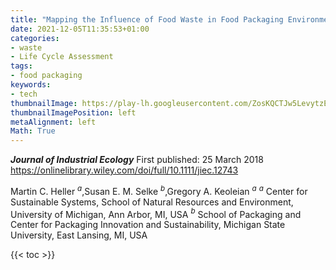 ```yaml
---
title: "Mapping the Influence of Food Waste in Food Packaging Environmental Performance Assessments"
date: 2021-12-05T11:35:53+01:00
categories:
- waste
- Life Cycle Assessment
tags:
- food packaging
keywords:
- tech
thumbnailImage: https://play-lh.googleusercontent.com/ZosKQCTJw5LevytzEEIwEKtfWFcOM-2uj0xbLmbfOpp4w-jUy52uY0G9lkMqc0VX5Es
thumbnailImagePosition: left
metaAlignment: left
Math: True
---
```

***Journal of Industrial Ecology***
First published: 25 March 2018
https://onlinelibrary.wiley.com/doi/full/10.1111/jiec.12743
<!--more-->
Martin C. Heller $^a$,Susan E. M. Selke $^b$,Gregory A. Keoleian $^a$
$^a$ Center for Sustainable Systems, School of Natural Resources and Environment, University of Michigan, Ann Arbor, MI, USA
$^b$ School of Packaging and Center for Packaging Innovation and Sustainability, Michigan State University, East Lansing, MI, USA

{{< toc >}}
